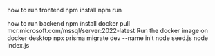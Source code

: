 how to run frontend 
npm install
npm run

how to run backend
npm install
docker pull mcr.microsoft.com/mssql/server:2022-latest
Run the docker image on docker desktop
npx prisma migrate dev --name init
node seed.js
node index.js
